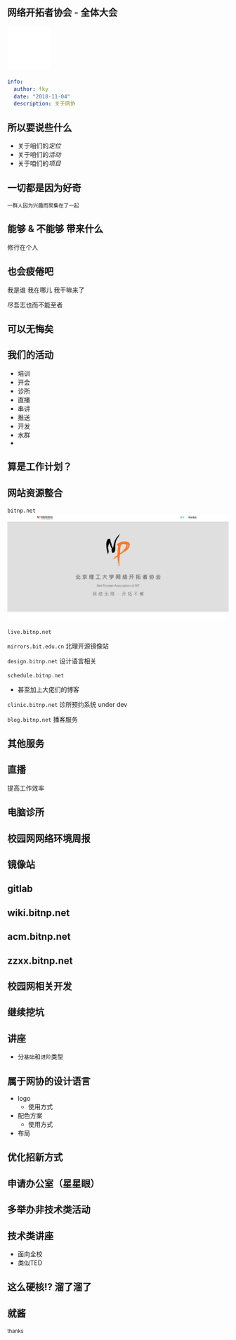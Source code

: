 ## 网络开拓者协会 - 全体大会

![bitnp](images/bitnp.png)


```yaml
info:
  author: fky
  date: "2018-11-04"
  description: 关于网协
```


## 所以要说些什么

- 关于咱们的*定位*
- 关于咱们的*活动*
- 关于咱们的*项目*


## 一切都是因为好奇

<small>一群人因为兴趣而聚集在了一起</small>
<!-- 希望继续保持下去 -->



## 能够 & 不能够 带来什么

修行在个人


## 也会疲倦吧

我是谁
我在哪儿
我干嘛来了


尽吾志也而不能至者
## 可以无悔矣




## 我们的活动

- 培训
- 开会
- 诊所
- 直播
- 串讲
- 推送
- 开发
- 水群
- 



## 算是工作计划？


## 网站资源整合


`bitnp.net`
![bitnp.net](images/bitnp.net.png)


`live.bitnp.net`


`mirrors.bit.edu.cn`
北理开源镜像站


`design.bitnp.net`
设计语言相关


`schedule.bitnp.net`
- 甚至加上大佬们的博客


`clinic.bitnp.net`
诊所预约系统
under dev


`blog.bitnp.net`
播客服务


## 其他服务


## 直播
提高工作效率


## 电脑诊所


## 校园网网络环境周报


## 镜像站


## gitlab


## wiki.bitnp.net


## acm.bitnp.net


## zzxx.bitnp.net


## 校园网相关开发


## 继续挖坑


## 讲座
- 分`基础`和`进阶`类型


## 属于网协的设计语言
- logo
    - 使用方式 
- 配色方案
    - 使用方式
- 布局


## 优化招新方式


## 申请办公室（星星眼）


## 多举办非技术类活动


## 技术类讲座
- 面向全校
- 类似TED


## 这么硬核!? 溜了溜了



## 就酱

<small>thanks</small>